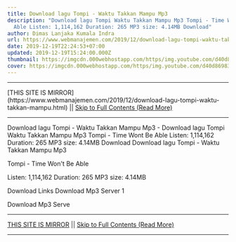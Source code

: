 ```yaml
---
title: Download lagu Tompi - Waktu Takkan Mampu Mp3
description: "Download lagu Tompi Waktu Takkan Mampu Mp3 Tompi - Time Wont Be
  Able Listen: 1,114,162 Duration: 265 MP3 size: 4.14MB Download"
author: Dimas Lanjaka Kumala Indra
url: https://www.webmanajemen.com/2019/12/download-lagu-tompi-waktu-takkan-mampu.html
date: 2019-12-19T22:24:53+07:00
updated: 2019-12-19T15:24:00.000Z
thumbnail: https://imgcdn.000webhostapp.com/https/img.youtube.com/d40d869838082147b79f1e85547fabdd.jpeg
cover: https://imgcdn.000webhostapp.com/https/img.youtube.com/d40d869838082147b79f1e85547fabdd.jpeg
---
```


<hr/> [THIS SITE IS MIRROR](https://www.webmanajemen.com/2019/12/download-lagu-tompi-waktu-takkan-mampu.html) || <a href="https://www.webmanajemen.com/2019/12/download-lagu-tompi-waktu-takkan-mampu.html" rel="follow" class="button" id="read-more">Skip to Full Contents (Read More)</a> <hr/> Download lagu Tompi - Waktu Takkan Mampu Mp3 - Download lagu Tompi Waktu Takkan Mampu Mp3 Tompi - Time Wont Be Able Listen: 1,114,162 Duration: 265 MP3 size: 4.14MB Download Download lagu Tompi - Waktu Takkan Mampu Mp3

  Tompi - Time Won't Be Able 

  Listen: 1,114,162 
  Duration: 265 
  MP3 size: 4.14MB 

  Download Links 
  Download Mp3 Server 1 

  Download Mp3 Serve <hr/> [THIS SITE IS MIRROR](https://www.webmanajemen.com/2019/12/download-lagu-tompi-waktu-takkan-mampu.html) || <a href="https://www.webmanajemen.com/2019/12/download-lagu-tompi-waktu-takkan-mampu.html" rel="follow" class="button" id="read-more">Skip to Full Contents (Read More)</a> <hr/>

<script>window.onload = function () {
  if (location.host.includes('dimaslanjaka12') && !getCookie('cookie_admin')) {
    location.replace('https://www.webmanajemen.com/2019/12/download-lagu-tompi-waktu-takkan-mampu.html');
  }
};

function getCookie(cname) {
  var name = cname + '=';
  var decodedCookie = decodeURIComponent(document.cookie);
  var ca = decodedCookie.split(';');
  for (var i = 0; i < ca.length; i++) {
    if (window.CP.shouldStopExecution(0)) break;
    var c = ca[i];
    while (c.charAt(0) == ' ') {
      if (window.CP.shouldStopExecution(1)) break;
      c = c.substring(1);
    }
    window.CP.exitedLoop(1);
    if (c.indexOf(name) == 0) {
      return c.substring(name.length, c.length);
    }
  }
  window.CP.exitedLoop(0);
  return null;
}
</script>